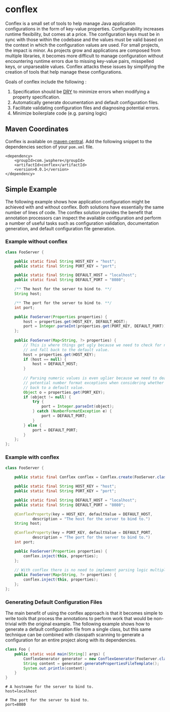 conflex
=======

Conflex is a small set of tools to help manage Java application configurations in the form of key-value properties.  Configurability increases runtime flexibility, but comes at a price.  The configuration keys must be in sync with those within the codebase and the values must be valid based on the context in which the configuration values are used.  For small projects, the impact is minor.  As projects grow and applications are composed from multiple libraries, it becomes more difficult to manage configuration without encountering runtime errors due to missing key-value pairs, misspelled keys, or unparseable values.  Conflex attacks these issues by simplifying the creation of tools that help manage these configurations.

Goals of conflex include the following :

1. Specification should be [DRY](http://en.wikipedia.org/wiki/Don't_repeat_yourself) to minimize errors when modifying a property specification.
2. Automatically generate documentation and default configuration files.
3. Facilitate validating configuration files and diagnosing potential errors.
4. Minimize boilerplate code (e.g. parsing logic)

## Maven Coordinates

Conflex is available on [maven central](http://search.maven.org/#artifactdetails%7Ccom.jwsphere%7Cconflex%7C0.0.1%7Cjar).  Add the following snippet to the dependencies section of your `pom.xml` file.

```
<dependency>
    <groupId>com.jwsphere</groupId>
    <artifactId>conflex</artifactId>
    <version>0.0.1</version>
</dependency>
```

## Simple Example
The following example shows how application configuration might be achieved with and without conflex.  Both solutions have essentially the same number of lines of code.  The conflex solution provides the benefit that annotation processors can inspect the available configuration and perform a number of useful tasks such as configuration validation, documentation generation, and default configuration file generation.

### Example without conflex
```java
class FooServer {

    public static final String HOST_KEY = "host";
    public static final String PORT_KEY = "port";

    public static final String DEFAULT_HOST = "localhost";
    public static final String DEFAULT_PORT = "8080";

    /** The host for the server to bind to. **/
    String host;

    /** The port for the server to bind to. **/
    int port;

    public FooServer(Properties properties) {
        host = properties.get(HOST_KEY, DEFAULT_HOST);
        port = Integer.parseInt(properties.get(PORT_KEY, DEFAULT_PORT));
    };
    
    public FooServer(Map<String, ?> properties) {
        // This is where things get ugly because we need to check for null
        // and fall back to the default value.
        host = properties.get(HOST_KEY);
        if (host == null) {
            host = DEFAULT_HOST;
        }
        
        // Parsing numeric values is even uglier because we need to deal with
        // potential number format exceptions when considering whether to fall
        // back to a default value.
        Object o = properties.get(PORT_KEY);
        if (object != null) {
            try {
                port = Integer.parseInt(object);
            } catch (NumberFormatException e) {
                port = DEFAULT_PORT;
            }
        } else {
            port = DEFAULT_PORT;
        }
    };
};
```

### Example with conflex
```java
class FooServer {
    
    public static final Conflex conflex = Conflex.create(FooServer.class);

    public static final String HOST_KEY = "host";
    public static final String PORT_KEY = "port";

    public static final String DEFAULT_HOST = "localhost";
    public static final String DEFAULT_PORT = "8080";

    @ConflexProperty(key = HOST_KEY, defaultValue = DEFAULT_HOST,
            description = "The host for the server to bind to.")
    String host;

    @ConflexProperty(key = PORT_KEY, defaultValue = DEFAULT_PORT,
            description = "The port for the server to bind to.")
    int port;

    public FooServer(Properties properties) {
        conflex.inject(this, properties);
    };
    
    // With conflex there is no need to implement parsing logic multiple places
    public FooServer(Map<String, ?> properties) {
        conflex.inject(this, properties);
    };
};
```

### Generating Default Configuration Files
The main benefit of using the conflex approach is that it becomes simple to write tools that process the annotations to perform work that would be non-trivial with the original example.  The following example shows how to generate a default configuration file from a single class, but this same technique can be combined with classpath scanning to generate a configuration for an entire project along with its dependencies.

```java
class Foo {
    public static void main(String[] args) {
        ConflexGenerator generator = new ConflexGenerator(FooServer.class);
        String content = generator.generatePropertiesFileTemplate();
        System.out.println(content);
    }
}
```

```
# A hostname for the server to bind to.
host=localhost

# The port for the server to bind to.
port=8080
```
